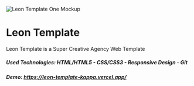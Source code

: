 ![Leon Template One Mockup](https://github.com/Ahmed-Maher77/Leon_Template/assets/112467034/c3d9a99e-4b49-4b57-b478-02534cd71618)

# Leon Template
Leon Template is a Super Creative Agency Web Template
##### Used Technologies: HTML/HTML5 - CSS/CSS3 - Responsive Design - Git
##### Demo: https://leon-template-kappa.vercel.app/

